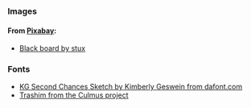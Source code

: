 ---
---
### Images

#### From [Pixabay](https://pixabay.com):

- [Black board by stux](https://pixabay.com/photos/black-board-chalk-traces-school-1072366/)

### Fonts

- [KG Second Chances Sketch by Kimberly Geswein from dafont.com](https://www.dafont.com/kg-second-chances.font)
- [Trashim from the Culmus project](http://culmus.sourceforge.net/fancy/index.html)
